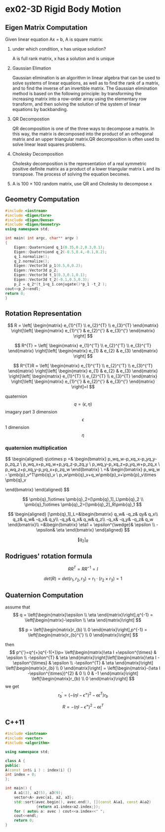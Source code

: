 # ex02-3D Rigid Body Motion

## Eigen Matrix Computation

Given linear equation Ax = b, A is square matrix:

1. under which condition, x has unique solution?

   A is full rank matrix, x has a solution and is unique

2. Gaussian Elimation

   Gaussian elimination is an algorithm in linear algebra that can be used to solve systems of linear equations, as well as to find the rank of a matrix, and to find the inverse of an invertible matrix. The Gaussian elimination method is based on the following principle: by transforming the increasing matrix into a row-order array using the elementary row transform, and then solving the solution of the system of linear equations by backbanding.

3. QR Decompostion

   QR decomposition is one of the three ways to decompose a matrix. In this way, the matrix is decomposed into the product of an orthogonal matrix and an upper triangular matrix.QR decomposition is often used to solve linear least squares problems.

4. Cholesky Decomposition

   Cholesky decomposition is the representation of a real symmetric positive definite matrix as a product of a lower triangular matrix L and its transpose. The process of solving the equation becomes.

5.  A is 100 × 100 random matrix, use QR and Cholesky to decompose x

## Geometry Computation

```c++
#include <iostream>
#include <Eigen/Core>
#include <Eigen/Dense>
#include <Eigen/Geometry>
using namespace std;

int main( int argc, char** argv )
{
    Eigen::Quaterniond q_1(0.35,0.2,0.3,0.1);
    Eigen::Quaterniond q_2(-0.5,0.4,-0.1,0.2);
    q_1.normalize();
    q_2.normalize();
    Eigen::Vector3d p_1(0.5,0,0.2);
    Eigen::Vector3d p_2;
    Eigen::Vector3d t_1(0.3,0.1,0.1);
    Eigen::Vector3d t_2(-0.1,0.5,0.3);
    p_2 = q_2*(t_1+q_1.conjugate()*p_1 -t_2 );
cout<<p_2<<endl;
return 0;
}
```


## Rotation Representation

$$
R = \left[ \begin{matrix} e_{1}^{T} \\ e_{2}^{T} \\ e_{3}^{T} \end{matrix} \right]\left[ \begin{matrix} e_{1}^{'} & e_{2}^{'} & e_{3}^{'} \end{matrix} \right]
$$

$$
R^{T} = \left[ \begin{matrix} e_{1}^{'T} \\ e_{2}^{'T} \\ e_{3}^{'T} \end{matrix} \right]\left[ \begin{matrix} e_{1} & e_{2} & e_{3} \end{matrix} \right]
$$

$$
R^{T}R = \left[ \begin{matrix} e_{1}^{'T} \\ e_{2}^{'T} \\ e_{3}^{'T} \end{matrix} \right]\left[ \begin{matrix} e_{1} & e_{2} & e_{3} \end{matrix} \right]\left[ \begin{matrix} e_{1}^{T} \\ e_{2}^{T} \\ e_{3}^{T} \end{matrix} \right]\left[ \begin{matrix} e_{1}^{'} & e_{2}^{'} & e_{3}^{'} \end{matrix} \right]=I
$$

quaternion
$$
q=(\epsilon, \eta)
$$
imagary part 3 dimension
$$
\epsilon 
$$
 1 dimension
$$
\eta
$$

### quaternion multiplication

$$
\begin{aligned}
   q\otimes p =& \begin{bmatrix}
       p_wq_w-p_xq_x-p_yq_y-p_zq_z \\
       p_wq_x+p_xq_w+p_yq_z-p_zq_y \\
       p_wq_y-p_xq_z+p_yq_w+p_zq_x \\
       p_wq_z+p_xq_y-p_yq_x+p_zq_w
   \end{bmatrix} \\
   =& \begin{bmatrix}
       p_wq_w - \pmb{p}_v^T\pmb{q}_v \\
       p_w\pmb{q}_v+q_w\pmb{p}_v+\pmb{p}_v\times \pmb{q}_v

   \end{bmatrix}
\end{aligned}
$$

$$
\pmb{q}_1\otimes \pmb{q}_2=[\pmb{q}_1]_L\pmb{q}_2 \\
\pmb{q}_1\otimes \pmb{q}_2=[\pmb{q}_2]_R\pmb{q}_1
$$

$$
\begin{aligned}
   [\pmb{q}_1]_L=&\begin{bmatrix}
       q_w& -q_z& qy& q_x\\
       q_z& q_w& -q_x& q_y\\
       -q_y& q_x& q_w& q_z\\
       -q_x& -q_y& -q_z& q_w
   \end{bmatrix}\\
   =&\begin{bmatrix}
       \eta1 + \epsilon^{\wedge}& \epsilon \\
       -\epsilon& \eta
   \end{bmatrix}
\end{aligned}
$$

$$
\pmb[q_2]_R
$$

## Rodrigues' rotation formula

$$
RR^T=RR^{-1}=I
$$

$$
det(R)=det(r_{1}, r_{2}, r_{3})=r_{1}\cdot(r_{2}\times r_{3}) = 1
$$



## Quaternion Computation

assume that
$$
q = \left[\begin{matrix}\epsilon \\ \eta  \end{matrix}\right],q^{-1} = \left[\begin{matrix}-\epsilon \\ \eta  \end{matrix}\right]
$$

$$
p = \left[\begin{matrix}r_{b} \\ 0  \end{matrix}\right],p^{-1} = \left[\begin{matrix}r_{b}^{'} \\ 0  \end{matrix}\right]
$$

then
$$
p^{'}=q^{+}q^{-1(+)}p= \left[\begin{matrix}\eta I +\epsilon^{\times} & \epsilon \\ -\epsilon^{T} & \eta \end{matrix}\right]\left[\begin{matrix}\eta I -\epsilon^{\times} & \epsilon \\ -\epsilon^{T} & \eta \end{matrix}\right] \left[\begin{matrix}r_{b} \\ 0  \end{matrix}\right]
= \left[\begin{matrix}-(\eta I -\epsilon^{\times})^{2} & 0 \\ 0 & -1 \end{matrix}\right] \left[\begin{matrix}r_{b} \\ 0  \end{matrix}\right] 
$$
we get
$$
r_{b}^{'}=(-(\eta I-\epsilon^{\times})^{2}-\epsilon\epsilon^{T})r_{b}
$$

$$
R=-(\eta I-\epsilon^{\times})^{2}-\epsilon\epsilon^{T}
$$



## C++11

```c++
#include <iostream>
#include <vector>
#include <algorithm>

using namespace std;

class A {
public:
A(const int& i ) : index(i) {}
int index = 0;
};

int main() {
	A a1(3), a2(5), a3(9);
    vector<A> avec{a1, a2, a3};
    std::sort(avec.begin(), avec.end(), [](const A&a1, const A&a2) 
              {return a1.index<a2.index;});
    for ( auto& a: avec ) cout<<a.index<<" ";
    cout<<endl;
    return 0;
}
```

